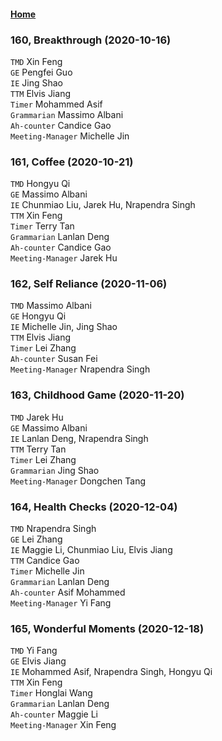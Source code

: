 #### [Home](https://eshtmc.github.io/)  

### 160, Breakthrough (2020-10-16)         
`TMD` Xin Feng              
`GE`  Pengfei Guo          
`IE`  Jing Shao              
`TTM` Elvis Jiang     
`Timer` Mohammed Asif   
`Grammarian` Massimo Albani   
`Ah-counter` Candice Gao            
`Meeting-Manager` Michelle Jin        

### 161, Coffee (2020-10-21)         
`TMD` Hongyu Qi              
`GE`  Massimo Albani          
`IE`  Chunmiao Liu, Jarek Hu, Nrapendra Singh              
`TTM` Xin Feng     
`Timer` Terry Tan   
`Grammarian` Lanlan Deng   
`Ah-counter` Candice Gao            
`Meeting-Manager` Jarek Hu        

### 162, Self Reliance (2020-11-06)         
`TMD` Massimo Albani              
`GE`  Hongyu Qi          
`IE`  Michelle Jin, Jing Shao              
`TTM` Elvis Jiang     
`Timer` Lei Zhang      
`Ah-counter` Susan Fei            
`Meeting-Manager` Nrapendra Singh        

### 163, Childhood Game (2020-11-20)      
`TMD` Jarek Hu              
`GE`  Massimo Albani          
`IE`  Lanlan Deng, Nrapendra Singh              
`TTM` Terry Tan     
`Timer` Lei Zhang      
`Grammarian` Jing Shao                  
`Meeting-Manager` Dongchen Tang      

### 164, Health Checks (2020-12-04)     
`TMD` Nrapendra Singh              
`GE`  Lei Zhang          
`IE`  Maggie Li, Chunmiao Liu, Elvis Jiang              
`TTM` Candice Gao     
`Timer` Michelle Jin   
`Grammarian` Lanlan Deng   
`Ah-counter` Asif Mohammed            
`Meeting-Manager` Yi Fang        

### 165, Wonderful Moments (2020-12-18)      
`TMD` Yi Fang              
`GE`  Elvis Jiang          
`IE`  Mohammed Asif, Nrapendra Singh, Hongyu Qi              
`TTM` Xin Feng     
`Timer` Honglai Wang   
`Grammarian` Lanlan Deng   
`Ah-counter` Maggie Li            
`Meeting-Manager` Xin Feng        